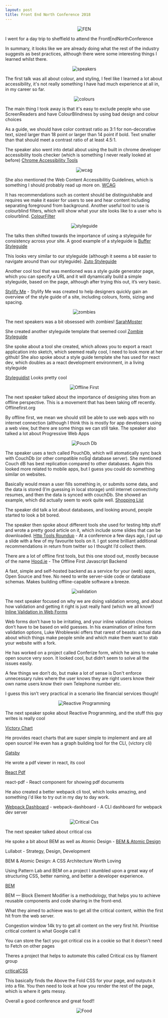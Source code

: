 ```yaml
---
layout: post
title: Front End North Conference 2018
---
```

<p align="center">
  <img src="/assets/img/2018-1-20-front-end-north/frontendnorth.png" alt="FEN"/>
</p>
I went for a day trip to sheffield to attend the FrontEndNorthConference

In summary, it looks like we are already doing what the rest of the industry suggests as best practices, although there were some interesting things I learned whilst there.

<p align="center">
  <img src="/assets/img/2018-1-20-front-end-north/speakers.png" alt="speakers"/>
</p>

The first talk was all about colour, and styling, I feel like I learned a lot about accessibility, it's not really something  I have had much experience at all in, in my career so far.

<p align="center">
  <img src="/assets/img/2018-1-20-front-end-north/colours.jpg" alt="colours"/>
</p>

The main thing I took away is that it's easy to exclude people who use ScreenReaders and have ColourBlindness by using bad design and colour choices

As a guide, we should have color contrast ratio as 3:1 for non-decorative text, sized larger than 18 point or larger than 14 point if bold. Text smaller than that should meet a contrast ratio of at least 4.5:1.

The speaker also went into detail about using the built in chrome developer accessibility tools checker (which is something I never really looked at before)
[Chrome Accessibility Tools](https://chrome.google.com/webstore/detail/accessibility-developer-t/fpkknkljclfencbdbgkenhalefipecmb/reviews?hl=en)

<p align="center">
  <img src="/assets/img/2018-1-20-front-end-north/wcag.png" alt="wcag"/>
</p>

She also mentioned the Web Content Accessibilitiy Guidelines, which is something I should probably read up more on.
[WCAG](http://www.w3.org/TR/WCAG20/)


It has recommendations such as content should be distinguishable and requires we make it easier for users to see and hear content including separating foreground from background.
Another useful tool to use is colourblind filters, which will show what your site looks like to a user who is colourblind.
[ColourFilter](https://www.toptal.com/designers/colorfilter)

<p align="center">
  <img src="/assets/img/2018-1-20-front-end-north/styleguide.png" alt="styleguide"/>
</p>

The talks then shifted towards the importance of using a styleguide for consistency across your site.
A good example of a styleguide is
[Buffer Styleguide](https://buffer.com/style-guide)

This looks very similar to our styleguide (although it seems a bit easier to navigate around than our styleguide).
[Zuto Styleguide](https://styleguide.zuto.com/)

Another cool tool that was mentioned was a style guide generator page, which you can specify a URL and it will dynamically build a simple styleguide, based on the page, although after trying this out, it’s very basic.

[Stylify Me](http://stylifyme.com/) - Stylify Me was created to help designers quickly gain an overview of the style guide of a site, including colours, fonts, sizing and spacing.


<p align="center">
  <img src="/assets/img/2018-1-20-front-end-north/zombie.jpg" alt="zombies"/>
</p>

The next speakers was a bit obsessed with zombies!
[SarahMoster](https://github.com/sarahmonster?tab=repositories)

She created another styleguide template that seemed cool
[Zombie Styleguide](https://github.com/sarahmonster/zombie-style-guide)

She spoke about a tool she created, which allows you to export a react application into sketch, which seemed really cool, I need to look more at her github! She also spoke about a style guide template she has used for react dev, which doubles as a react development environment, in a living styleguide

[Styleguidist](https://github.com/styleguidist/react-styleguidist)
Looks pretty cool

<p align="center">
  <img src="/assets/img/2018-1-20-front-end-north/offline-first.jpg" alt="Offline First"/>
</p>

The next speaker talked about the importance of designing sites from an offline perspective. This is a movement that has been taking off recently. Offlinefirst.org

By offline first, we mean we should still be able to use web apps with no internet connection (although I think this is mostly for app developers using a web view, but there are some things we can still take. The speaker also talked a lot about Progressive Web Apps

<p align="center">
  <img src="/assets/img/2018-1-20-front-end-north/pouchdb.png" alt="Pouch Db"/>
</p>

The speaker uses a tech called PouchDb, which will atomatically sync back with CouchDb (or other compatible noSql database server). She mentioned Couch dB has best replication compared to other databases. Again this looked more related to mobile apps, but I guess you could do something similar on websites.

Basically would mean a user fills something in, or submits some data, and the data is stored (I’m guessing in local storage) until internet connectivity resumes, and then the data is synced with couchDb. She showed an example, which did actually seem to work quite well.
[Shopping List](https://github.com/lornajane/robust-shopping-list)

The speaker did talk a lot about databases, and looking around, people started to look a bit bored.

The speaker then spoke about different tools she used for testing http stuff and wrote a pretty good article on it, which include some slides that can be downloaded.
[Http Tools Roundup](https://lornajane.net/posts/2017/http-tools-roundup) - At a conference a few days ago, I put up a slide with a few of my favourite tools on it. I got some brilliant additional recommendations in return from twitter so I thought I’d collect them.

There are a lot of offline first tools, but this one stood out, mostly because of the name
[Hood.ie](http://hood.ie) - The Offline First Javascript Backend

A fast, simple and self-hosted backend as a service for your (web) apps, Open Source and free. No need to write server-side code or database schemas. Makes building offline-capable software a breeze.

<p align="center">
  <img src="/assets/img/2018-1-20-front-end-north/validation.jpg" alt="validation"/>
</p>

The next speaker focused on why we are doing validation wrong, and about how validation and getting it right is just really hard (which we all know!)
[Inline Validation in Web Forms](ttps://alistapart.com/article/inline-validation-in-web-forms)


Web forms don’t have to be irritating, and your inline validation choices don’t have to be based on wild guesses. In his examination of inline form validation options, Luke Wroblewski offers that rarest of beasts: actual data about which things make people smile and which make them want to stab your website with a fork.

He has worked on a project called Conferize form, which he aims to make open source very soon.
It looked cool, but didn’t seem to solve all the issues easily.

A few things we don’t do, but make a lot of sense is
Don't enforce unnecessary rules where the user knows they are right
users know their own name
users know their own Telephone number
etc.

I guess this isn’t very practical in a scenario like financial services though!

<p align="center">
  <img src="/assets/img/2018-1-20-front-end-north/reactive-programming.jpg" alt="Reactive Programming"/>
</p>

The next speaker spoke about Reactive Programming, and the stuff this guy writes is really cool

[Victory Chart](https://formidable.com/open-source/victory/docs/victory-chart/)


He provides react charts that are super simple to implement and are all open source!
He even has a graph building tool for the CLI, (victory cli)

[Gatsby](https://Gatsbyjs.org)


He wrote a pdf viewer in react, its cool

[React Pdf](https://github.com/nnarhinen/react-pdf)

react-pdf - React component for showing pdf documents


He also created a better webpack cli tool, which looks amazing, and something i'd like to try out in my day to day work.

[Webpack Dashboard](https://github.com/FormidableLabs/webpack-dashboard) - webpack-dashboard - A CLI dashboard for webpack dev server

<p align="center">
  <img src="/assets/img/2018-1-20-front-end-north/critical-css.png" alt="Critical Css"/>
</p>

The next speaker talked about critical css

He spoke a bit about BEM as well as Atomic Design - [BEM & Atomic Design](https://www.lullabot.com/articles/bem-atomic-design-a-css-architecture-worth-loving)

Lullabot - Strategy, Design, Development

BEM & Atomic Design: A CSS Architecture Worth Loving

Using Pattern Lab and BEM on a project I stumbled upon a great way of structuring CSS, better naming, and better a developer experience.

[BEM](http://getbem.com)

BEM — Block Element Modifier is a methodology, that helps you to achieve reusable components and code sharing in the front-end.


What they aimed to achieve was to get all the critical content, within the first hit from the web server.

Congestion window 14k try to get all content on the very first hit. Prioritise critical content is what Google call it


You can store the fact you got critical css in a cookie so that it doesn't need to Fetch on other pages

Theres a project that helps to automate this called Critical css by filament group

[criticalCSS](https://github.com/filamentgroup/criticalCSS/blob/master/README.md)

This basically finds the Above the Fold CSS for your page, and outputs it into a file. You then need to look at how you render the rest of the page, which is where it gets messy.


Overall a good conference and great food!!

<p align="center">
  <img src="/assets/img/2018-1-20-front-end-north/food.jpg" alt="Food"/>
</p>
